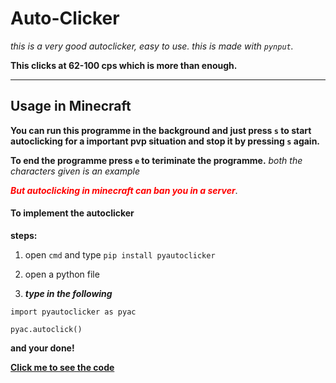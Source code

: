 # Auto-Clicker
_this is a very good autoclicker, easy to use.
this is made with `pynput`._

**This clicks at 62-100 cps which is more than enough.**
****

## Usage in Minecraft
__You can run this programme in the background and just press `s` to start autoclicking for a important pvp situation and stop it by pressing `s` again.__

__To end the programme press `e`  to teriminate the programme.__
*both the characters given is an example*

<span style="color:red">***But autoclicking in minecraft can ban you in a server***</span>.

#### To implement the autoclicker 
**steps:**

1. open `cmd` and type `pip install pyautoclicker`

2. open a python file 

3. ***type in the following***

`import pyautoclicker as pyac`  

`pyac.autoclick()`

__and your done!__

**[__Click me to see the code__](https://github.com/DevER-M/pyautoclicker)**